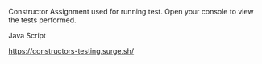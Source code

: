 Constructor Assignment used for running test. Open your console to view the tests performed.   

Java Script 

https://constructors-testing.surge.sh/

